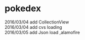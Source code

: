 # pokedex


2016/03/04  add CollectionView <br>
2016/03/04  add cvs loading <br>
2016/03/05  add Json load ,alamofire <br>


